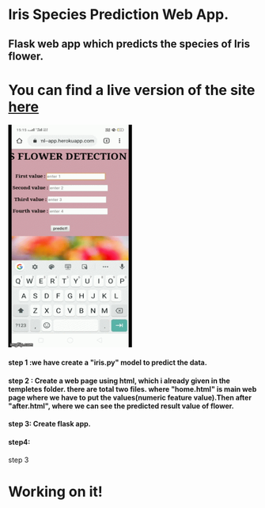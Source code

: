 # Iris Species Prediction Web App.

## Flask web app which predicts the species of Iris flower.

# You can find a live version of the site [here](https://iris--ml--app.herokuapp.com/)

<img src="demo.gif" height="450" width="250">


























#### step 1 :we have create a "__iris.py__" model to predict the data.

#### step 2 : Create a web page using html, which i already given in the templetes folder. there are total two files. where "home.html" is main web page where we have to put the values(numeric feature value).Then after "after.html", where we can see the predicted result value of flower.

#### step 3: Create flask app.
#### step4: 
 
step 3
# Working on it!

